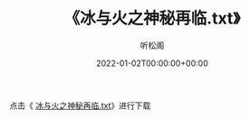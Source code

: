 ﻿---
title:  《冰与火之神秘再临.txt》
date:   2022-01-02T00:00:00+00:00
author: 听松阁
layout: post
permalink: /冰与火之神秘再临/
categories: 小说
tags: [小说]
---

点击《 [冰与火之神秘再临.txt](http://img.660000.xyz/bookstukust/book/bntxt/10/冰与火之神秘再临.txt)》进行下载